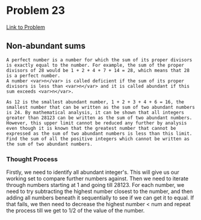 # Problem 23

[Link to Problem](https://projecteuler.net/problem=23)

## Non-abundant sums

```
A perfect number is a number for which the sum of its proper divisors is exactly equal to the number. For example, the sum of the proper divisors of 28 would be 1 + 2 + 4 + 7 + 14 = 28, which means that 28 is a perfect number.
A number <var>n</var> is called deficient if the sum of its proper divisors is less than <var>n</var> and it is called abundant if this sum exceeds <var>n</var>.

As 12 is the smallest abundant number, 1 + 2 + 3 + 4 + 6 = 16, the smallest number that can be written as the sum of two abundant numbers is 24. By mathematical analysis, it can be shown that all integers greater than 28123 can be written as the sum of two abundant numbers. However, this upper limit cannot be reduced any further by analysis even though it is known that the greatest number that cannot be expressed as the sum of two abundant numbers is less than this limit.
Find the sum of all the positive integers which cannot be written as the sum of two abundant numbers.

```

### Thought Process

Firstly, we need to identify all abundant integer's. This will give us our working set to compare further numbers against.
Then we need to iterate through numbers starting at 1 and going till 28123.
For each number, we need to try subtracting the highest number closest to the number, and then adding all numbers beneath it sequentially to see if we can get it to equal.
If that fails, we then need to decrease the highest number < num and repeat the process till we get to 1/2 of the value of the number.
